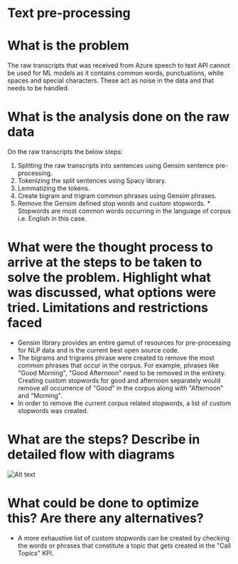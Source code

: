 # Text pre-processing


# What is the problem
  The raw transcripts that was received from Azure speech to text API cannot be used for ML models as it contains common words, punctuations, white spaces and special characters. These act as noise in the data and that needs to be handled.

# What is the analysis done on the raw data
  On the raw transcripts the below steps:
  1) Splitting the raw transcripts into sentences using Gensim sentence pre-processing.
  2) Tokenizing the split sentences using Spacy library.
  3) Lemmatizing the tokens.
  4) Create bigram and trigram common phrases using Gensim phrases.
  5) Remove the Gensim defined stop words and custom stopwords.
    * Stopwords are most common words occurring in the language of corpus i.e. English in this case.

# What were the thought process to arrive at the steps to be taken to solve the problem. Highlight what was discussed, what options were tried. Limitations and restrictions faced
  - Gensim library provides an entire gamut of resources for pre-processing for NLP data and is the current best open source code.
  - The bigrams and trigrams phrase were created to remove the most common phrases that occur in the corpus. For example, phrases like 
    "Good Morning", "Good Afternoon" need to be removed in the entirety. Creating custom stopwords for good and afternoon separately would
     remove all occurrence of "Good" in the corpus along with "Afternoon" and "Morning".
  - In order to remove the current corpus related stopwords, a list of custom stopwords was created.

# What are the steps? Describe in detailed flow with diagrams

![Alt text](https://github.dxc.com/DTC-Bangalore/SAAB/blob/Feature_Release2/Data_ML/Codes/Text_Preprocessing/Images/Preprocess_Flow_Diagram_v1.1.png)

# What could be done to optimize this? Are there any alternatives?
  - A more exhaustive list of custom stopwords can be created by checking the words or phrases that constitute a topic that 
    gets created in the "Call Topics" KPI.
